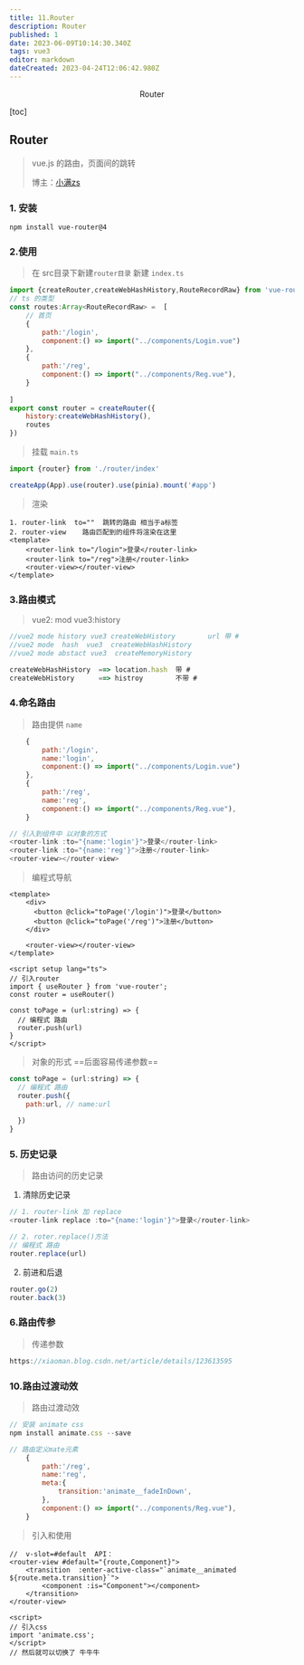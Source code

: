 ```yaml
---
title: 11.Router
description: Router
published: 1
date: 2023-06-09T10:14:30.340Z
tags: vue3
editor: markdown
dateCreated: 2023-04-24T12:06:42.980Z
---
```


<center>Router</center>





[toc]





## Router

> vue.js 的路由，页面间的跳转  
>
> 博主：[小满zs](https://blog.csdn.net/qq1195566313/category_11696205.html?spm=1001.2014.3001.5482)



### 1. 安装

```shell
npm install vue-router@4
```



### 2.使用

> 在 src目录下新建`router目录` 新建 `index.ts`

```js
import {createRouter,createWebHashHistory,RouteRecordRaw} from 'vue-router'
// ts 的类型
const routes:Array<RouteRecordRaw> =  [
    // 首页
    {
        path:'/login',
        component:() => import("../components/Login.vue")
    },
    {
        path:'/reg',
        component:() => import("../components/Reg.vue"),
    }
    
]
export const router = createRouter({
    history:createWebHashHistory(),
    routes
})
```

> 挂载  `main.ts`

```js
import {router} from './router/index'

createApp(App).use(router).use(pinia).mount('#app')
```

> 渲染

```vue
1. router-link  to=""  跳转的路由 相当于a标签
2. router-view    路由匹配到的组件将渲染在这里
<template>
    <router-link to="/login">登录</router-link>
    <router-link to="/reg">注册</router-link>
    <router-view></router-view>
</template>
```



### 3.路由模式

> vue2: mod    vue3:history 

```js
//vue2 mode history vue3 createWebHistory        url 带 # 
//vue2 mode  hash  vue3  createWebHashHistory
//vue2 mode abstact vue3  createMemoryHistory

createWebHashHistory  ==> location.hash  带 # 
createWebHistory      ==> histroy        不带 #
```



### 4.命名路由

> 路由提供 `name`

```js
    {
        path:'/login',
        name:'login',
        component:() => import("../components/Login.vue")
    },
    {
        path:'/reg',
        name:'reg',
        component:() => import("../components/Reg.vue"),
    }

// 引入到组件中 以对象的方式
<router-link :to="{name:'login'}">登录</router-link>
<router-link :to="{name:'reg'}">注册</router-link>
<router-view></router-view>
```

> 编程式导航 

```vue
<template>
    <div> 
      <button @click="toPage('/login')">登录</button>
      <button @click="toPage('/reg')">注册</button>
    </div>

    <router-view></router-view>
</template>

<script setup lang="ts">
// 引入router
import { useRouter } from 'vue-router';
const router = useRouter()

const toPage = (url:string) => {
  // 编程式 路由
  router.push(url)
}
</script>
```

> 对象的形式 ==后面容易传递参数==

```js
const toPage = (url:string) => {
  // 编程式 路由
  router.push({
	path:url, // name:url
      
  })
}
```



### 5. 历史记录

> 路由访问的历史记录

1. 清除历史记录

```js
// 1. router-link 加 replace
<router-link replace :to="{name:'login'}">登录</router-link>

// 2. roter.replace()方法
// 编程式 路由
router.replace(url)
```

2. 前进和后退

```js
router.go(2)
router.back(3)
```



### 6.路由传参

> 传递参数

```js
https://xiaoman.blog.csdn.net/article/details/123613595
```







### 10.路由过渡动效

> 路由过渡动效

```js
// 安装 animate css 
npm install animate.css --save

// 路由定义mate元素
    {
        path:'/reg',
        name:'reg',
        meta:{
            transition:'animate__fadeInDown',
        },
        component:() => import("../components/Reg.vue"),
    }
```

> 引入和使用

```vue
//  v-slot=#default  API： 
<router-view #default="{route,Component}">
    <transition  :enter-active-class="`animate__animated ${route.meta.transition}`">
        <component :is="Component"></component>
    </transition>
</router-view>

<script>
// 引入css
import 'animate.css';
</script>
// 然后就可以切换了 牛牛牛
```



